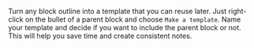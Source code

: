 Turn any block outline into a template that you can reuse later. Just right-click on the bullet of a parent block and choose `Make a template`. Name your template and decide if you want to include the parent block or not. This will help you save time and create consistent notes.